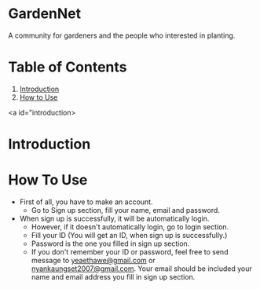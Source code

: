 # GardenNet

A community for gardeners and the people who interested in planting.

# Table of Contents

1. [Introduction](#introduction)
2. [How to Use](#how_to_use)

<a id="introduction></a>
# Introduction
 
<a id="how_to_use"></a>
# How To Use

- First of all, you have to make an account. 
    - Go to Sign up section, fill your name, email and password.
- When sign up is successfully, it will be automatically login.
    - However, if it doesn't automatically login, go to login section.
    - Fill your ID (You will get an ID, when sign up is successfully.)
    - Password is the one you filled in sign up section.
    - If you don't remember your ID or password, feel free to send message to yeaethawe@gmail.com or nyankaungset2007@gmail.com. Your email should be included your name and email address you fill in sign up section.
